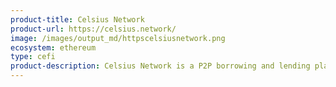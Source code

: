 ```yaml
---
product-title: Celsius Network
product-url: https://celsius.network/
image: /images/output_md/httpscelsiusnetwork.png
ecosystem: ethereum
type: cefi
product-description: Celsius Network is a P2P borrowing and lending platform that enable users to earn interest on their cryptocurrency as well as taking loans interest, using their crypto as collateral.
---
```

